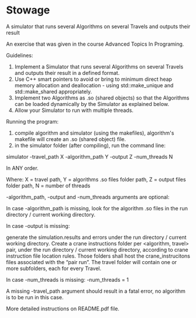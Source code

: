 # Stowage
A simulator that runs several Algorithms on several Travels and outputs their result

An exercise that was given in the course Advanced Topics In Programing.

Guidelines:

1. Implement a Simulator that runs several Algorithms on several Travels and outputs their result in a defined format.
2. Use C++ smart pointers to avoid or bring to minimum direct heap memory allocation and deallocation - using std::make_unique and std::make_shared appropriately.
3. Implement two Algorithms as .so (shared objects) so that the Algorithms can be loaded dynamically by the Simulator as explained below.
4. Allow your Simulator to run with multiple threads.

Running the program:
1. compile algorithm and simulator (using the makefiles), algorithm's makefile will create an .so (shared object) file.
2. in the simulator folder (after compiling), run the command line:

simulator -travel_path X -algorithm_path Y -output Z -num_threads N

In ANY order.

Where: X = travel path, Y = algorithms .so files folder path, Z = output files folder path, N = number of threads

-algorithm_path, -output and -num_threads arguments are optional:

In case -algorithm_path is missing, look for the algorithm .so files in the run directory / current working directory.

In case -output is missing:

generate the simulation.results and errors under the run directory / current working directory.
Create a crane instructions folder per <algorithm, travel> pair, under the run directory / current working directory, according to crane instruction file location rules. Those folders shall host the crane_instrucitons files associated with the “pair run”.
The travel folder will contain one or more subfolders, each for every Travel. 

In case -num_threads is missing:
-num_threads = 1

A missing -travel_path argument should result in a fatal error, no algorithm is to be run in this case.

More detailed instructions on README.pdf file.
